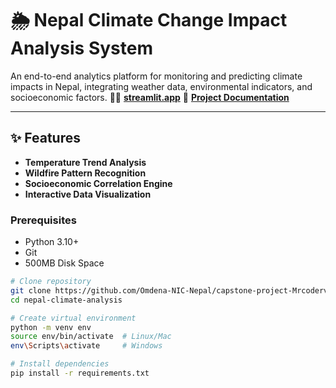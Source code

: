 # 🌦️ Nepal Climate Change Impact Analysis System

An end-to-end analytics platform for monitoring and predicting climate impacts in Nepal, integrating weather data, environmental indicators, and socioeconomic factors.
📲📲 **[streamlit.app](https://omdena-nic-nepal-capstone-project-mrcoderv-srcdashboard-ysvi5p.streamlit.app/)**
📄 **[Project Documentation](https://omdena-nic-nepal.github.io/capstone-project-Mrcoderv/Documentation.html)**

---
## ✨ Features

- **Temperature Trend Analysis**
- **Wildfire Pattern Recognition**
- **Socioeconomic Correlation Engine**
- **Interactive Data Visualization**


### Prerequisites
- Python 3.10+
- Git
- 500MB Disk Space

```bash
# Clone repository
git clone https://github.com/Omdena-NIC-Nepal/capstone-project-Mrcoderv.git
cd nepal-climate-analysis

# Create virtual environment
python -m venv env
source env/bin/activate  # Linux/Mac
env\Scripts\activate     # Windows

# Install dependencies
pip install -r requirements.txt
